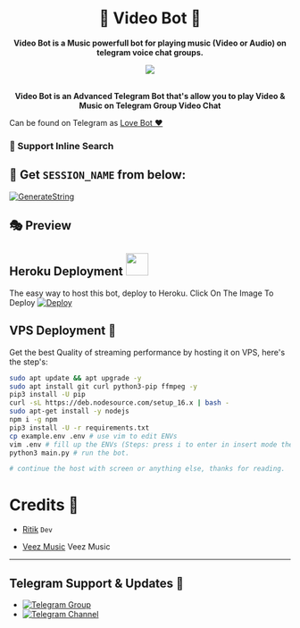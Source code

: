 <h1 align = "center"> 🎵 Video Bot 🎵 </h1>

<p align="center"><b> Video Bot is a Music powerfull bot for playing music (Video or Audio) on telegram voice chat groups. </b></p>


<p align="center"><a href="https://t.me/Yarri_Ka_Circle_7"><img src="https://te.legra.ph/file/bb57ccbd4be51218fccb6.jpg"></a></p>
<p align="center">
    <br><b>Video Bot is an Advanced Telegram Bot that's allow you to play Video & Music on Telegram Group Video Chat</b><br>









 
</p>

Can be found on Telegram as [Love Bot ❤](https://t.me/Love_Guru_Music_bot)</br>

### 🔎 Support Inline Search




## 🧪 Get `SESSION_NAME` from below:

 [![GenerateString](https://te.legra.ph/file/e63dc76bc56a39f3383ab.jpg)](https://replit.com/@Ritikkashyap7/Session-Generator#main.py)


## 🎭 Preview
<p align="center">

</p>

## Heroku Deployment <img src="./ImageFont/Kenred.gif" width="40px">
The easy way to host this bot, deploy to Heroku.
Click On The Image To Deploy
[![Deploy](https://te.legra.ph/file/131da17a823ddcb96f2f5.jpg)](https://heroku.com/deploy?template=https://github.com/Ritikkashyap7/video-Bot)

## VPS Deployment 🎵
Get the best Quality of streaming performance by hosting it on VPS, here's the step's:

```sh
sudo apt update && apt upgrade -y
sudo apt install git curl python3-pip ffmpeg -y
pip3 install -U pip
curl -sL https://deb.nodesource.com/setup_16.x | bash -
sudo apt-get install -y nodejs
npm i -g npm
pip3 install -U -r requirements.txt
cp example.env .env # use vim to edit ENVs
vim .env # fill up the ENVs (Steps: press i to enter in insert mode then edit the file. Press Esc to exit the editing mode then type :wq! and press Enter key to save the file).
python3 main.py # run the bot.

# continue the host with screen or anything else, thanks for reading.
```

# Credits 💖

- [Ritik](https://github.com/Ritikkashyap7) ``Dev``

- [Veez Music](https://github.com/levina-lab/veezmusic) Veez Music
------
## Telegram Support & Updates 🏢
- [![Telegram Group](https://img.shields.io/badge/Telegram-Group-brightgreen)](https://t.me/Yarri_Ka_Circle_7)
- [![Telegram Channel](https://img.shields.io/badge/Telegram-Channel-brightgreen)](https://t.me/Yarri_Ka_Circle_7)
